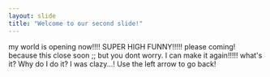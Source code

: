 ```yaml
---
layout: slide
title: "Welcome to our second slide!"
---
```

my world is opening now!!!! SUPER HIGH FUNNY!!!!! please coming! because this close soon ;; but you dont worry. I can make it again!!!!! what's it? Why do I do it? I was clazy...!
Use the left arrow to go back!
